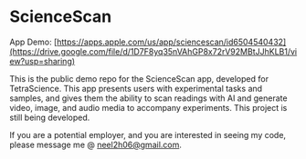 # ScienceScan

App Demo: [https://apps.apple.com/us/app/sciencescan/id6504540432](https://drive.google.com/file/d/1D7F8yq35nVAhGP8x72rV92MBtJJhKLB1/view?usp=sharing)

This is the public demo repo for the ScienceScan app, developed for TetraScience. This app presents users with experimental tasks and samples, and gives them the ability to scan readings with AI and generate video, image, and audio media to accompany experiments. This project is still being developed. 

If you are a potential employer, and you are interested in seeing my code, please message me @ neel2h06@gmail.com.
